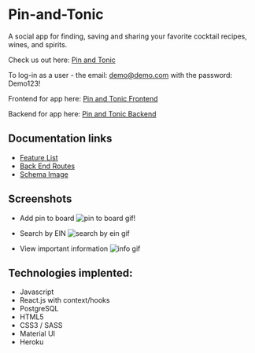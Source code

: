 # Pin-and-Tonic

A social app for finding, saving and sharing your favorite cocktail recipes, wines, and spirits.

Check us out here: [Pin and Tonic](https://www.pinandtonic.info/)

To log-in as a user - the email: demo@demo.com with the password: Demo123!

Frontend for app here: [Pin and Tonic Frontend](https://github.com/alizafriedman/pin-and-tonic-frontend)

Backend for app here: [Pin and Tonic Backend](https://github.com/alizafriedman/Pin-and-Tonic-backend)

## Documentation links
- [Feature List](https://github.com/alizafriedman/Pin-and-Tonic-backend/blob/master/docs/featuresList.md)
- [Back End Routes](https://github.com/alizafriedman/RobinGood-backend/blob/master/documentation/backendRoutes.md)
- [Schema Image](https://github.com/alizafriedman/Pin-and-Tonic-backend/blob/master/docs/schema.png)


## Screenshots
* Add pin to board
![pin to board gif!](https://github.com/alizafriedman/ptproject/blob/master/documentation/images/captured%20(6).gif)

* Search by EIN
![search by ein gif](https://github.com/alizafriedman/RobinGood-backend/blob/master/documentation/images/captured%20(2).gif)

* View important information
![info gif](https://github.com/alizafriedman/RobinGood-backend/blob/master/documentation/images/captured%20(4).gif)




## Technologies implented:
  - Javascript
  - React.js with context/hooks
  - PostgreSQL
  - HTML5
  - CSS3 / SASS
  - Material UI
  - Heroku

